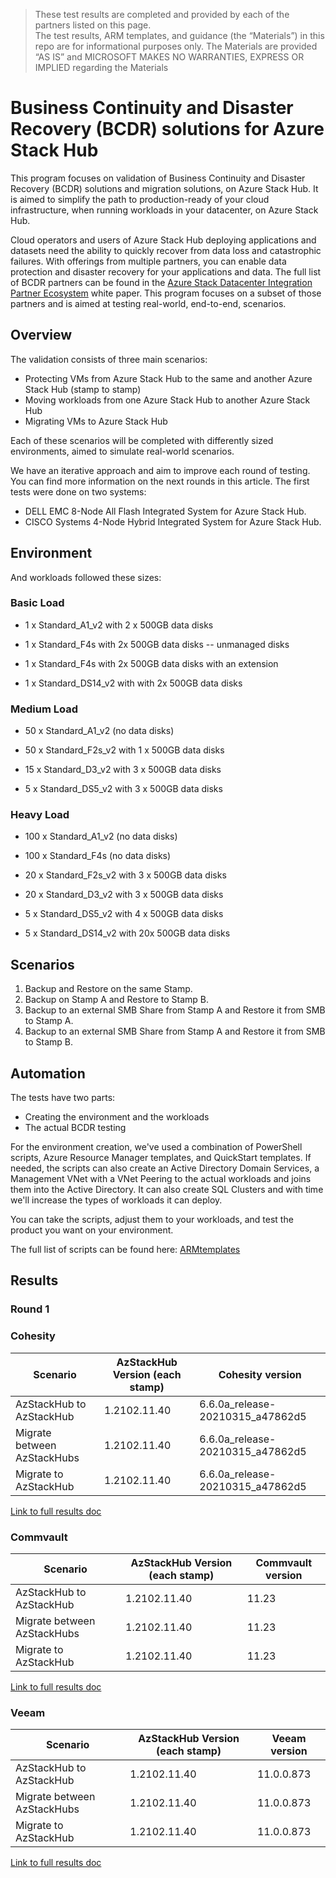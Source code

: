 > These test results are completed and provided by each of the partners listed on this page.  
> The test results, ARM templates, and guidance (the “Materials”) in this repo are for informational purposes only. The Materials are provided “AS IS” and MICROSOFT MAKES NO WARRANTIES, EXPRESS OR IMPLIED regarding the Materials

# Business Continuity and Disaster Recovery (BCDR) solutions for Azure Stack Hub

This program focuses on validation of Business Continuity and Disaster Recovery (BCDR) solutions and migration solutions, on Azure Stack Hub. It is aimed to simplify the path to production-ready of your cloud infrastructure, when running workloads in your datacenter, on Azure Stack Hub.

Cloud operators and users of Azure Stack Hub deploying applications and datasets need the ability to quickly recover from data loss and catastrophic failures. With offerings from multiple partners, you can enable data protection and disaster recovery for your applications and data. The full list of BCDR partners can be found in the [Azure Stack Datacenter Integration Partner Ecosystem](https://aka.ms/azurestackbcdrpartners) white paper. This program focuses on a subset of those partners and is aimed at testing real-world, end-to-end, scenarios.

## Overview

The validation consists of three main scenarios:

 - Protecting VMs from Azure Stack Hub to the same and another Azure Stack Hub (stamp to stamp)
 - Moving workloads from one Azure Stack Hub to another Azure Stack Hub
 - Migrating VMs to Azure Stack Hub

Each of these scenarios will be completed with differently sized environments, aimed to simulate real-world scenarios.

We have an iterative approach and aim to improve each round of testing. You can find more information on the next rounds in this article. The first tests were done on two systems:

 - DELL EMC 8-Node All Flash Integrated System for Azure Stack Hub.
 - CISCO Systems 4-Node Hybrid Integrated System for Azure Stack Hub.

## Environment

And workloads followed these sizes:

### Basic Load

 - 1 x Standard_A1_v2 with 2 x 500GB data disks

 - 1 x Standard_F4s with 2x 500GB data disks -- unmanaged disks

 - 1 x Standard_F4s with 2x 500GB data disks with an extension

 - 1 x Standard_DS14_v2 with with 2x 500GB data disks

### Medium Load

 - 50 x Standard_A1_v2 (no data disks)

 - 50 x Standard_F2s_v2 with 1 x 500GB data disks

 - 15 x Standard_D3_v2 with 3 x 500GB data disks

 - 5 x Standard\_DS5_v2 with 3 x 500GB data disks

### Heavy Load

 - 100 x Standard_A1_v2 (no data disks)

 - 100 x Standard_F4s (no data disks)

 - 20 x Standard_F2s_v2 with 3 x 500GB data disks

 - 20 x Standard_D3_v2 with 3 x 500GB data disks

 - 5 x Standard_DS5_v2 with 4 x 500GB data disks

 - 5 x Standard_DS14_v2 with 20x 500GB data disks

## Scenarios

1. Backup and Restore on the same Stamp.
2. Backup on Stamp A and Restore to Stamp B.
3. Backup to an external SMB Share from Stamp A and Restore it from SMB to Stamp A.
4. Backup to an external SMB Share from Stamp A and Restore it from SMB to Stamp B.

## Automation

The tests have two parts:

 - Creating the environment and the workloads
 - The actual BCDR testing

For the environment creation, we've used a combination of PowerShell scripts, Azure Resource Manager templates, and QuickStart templates. If needed, the scripts can also create an Active Directory Domain Services, a Management VNet with a VNet Peering to the actual workloads and joins them into the Active Directory. It can also create SQL Clusters and with time we'll increase the types of workloads it can deploy.

You can take the scripts, adjust them to your workloads, and test the product you want on your environment.

The full list of scripts can be found here: [ARMtemplates](https://github.com/rtibi/Azure-Stack-Hub-Foundation-Core/tree/master/BCDR-validation/ARMtemplates)

## Results

### Round 1

### Cohesity

| Scenario                    | AzStackHub Version (each stamp) | Cohesity version                 |
|-----------------------------|---------------------------------|----------------------------------|
| AzStackHub to AzStackHub    | 1.2102.11.40                    | 6.6.0a_release-20210315_a47862d5 |
| Migrate between AzStackHubs | 1.2102.11.40                    | 6.6.0a_release-20210315_a47862d5 |
| Migrate to AzStackHub       | 1.2102.11.40                    | 6.6.0a_release-20210315_a47862d5 |

[Link to full results doc](cohesity_results_round1.md)

### Commvault

| Scenario                    | AzStackHub Version (each stamp) | Commvault version |
|-----------------------------|---------------------------------|-------------------|
| AzStackHub to AzStackHub    | 1.2102.11.40                    |11.23              |
| Migrate between AzStackHubs | 1.2102.11.40                    |11.23              |
| Migrate to AzStackHub       | 1.2102.11.40                    |11.23              |

[Link to full results doc](commvault_results_round1.md)

### Veeam

| Scenario                    | AzStackHub Version (each stamp) | Veeam version |
|-----------------------------|---------------------------------|---------------|
| AzStackHub to AzStackHub    | 1.2102.11.40                    | 11.0.0.873    |
| Migrate between AzStackHubs | 1.2102.11.40                    | 11.0.0.873    |
| Migrate to AzStackHub       | 1.2102.11.40                    | 11.0.0.873    |

[Link to full results doc](Veeam_results_round1.md)
